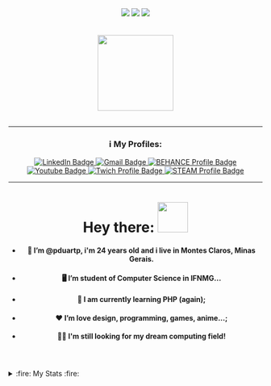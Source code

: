 <div id="skills" align="center">
  <img src="https://skillicons.dev/icons?i=c,cpp,cs,js,python,java,php,html,css,<br>">
  <img src="https://skillicons.dev/icons?i=dotnet,heroku,azure,bootstrap,opencv,anaconda,laravel,<br>">
  <img src="https://skillicons.dev/icons?i=c,cpp,cs,dotnet,heroku,azure,mysql,html,css,js,bootstrap,python,opencv,anaconda,java,<br>,php,laravel,figma,git,github,ps,powershell,regex,stackoverflow,visualstudio,vscode,windows,gmail"/>
  </br>
</div>

</br>
</br>

<div id="header" align="center">
  <img src="https://media.giphy.com/media/M9gbBd9nbDrOTu1Mqx/giphy.gif" width="150"/>
</div>

</br>

---

<div id="personalInformation" align="center">
  
  ### ℹ️ My Profiles:
  
  <a href="https://www.linkedin.com/in/patrickduarte">
    <img src="https://img.shields.io/badge/linkedin-%230077B5.svg?style=for-the-badge&logo=linkedin&logoColor=white" alt="LinkedIn Badge"/>
  </a>
  <a href="https://mail.google.com/mail/u/0/?pli=1#inbox?compose=GTvVlcRwRCZnfvpvBkKJLzxNFmcjvKTNZJZlJrXMQzbZsWFsFCRDdPDStSjSVGLgtsKNBZgMBLtsq">
    <img src="https://img.shields.io/badge/Gmail-D14836?style=for-the-badge&logo=gmail&logoColor=white" alt="Gmail Badge"/>
  </a>
  <a href="https://www.behance.net/patrickdpimenta">
    <img src="https://img.shields.io/badge/Behance-1769ff?style=for-the-badge&logo=behance&logoColor=white" alt="BEHANCE Profile Badge"/>
  </a>
  <a href="https://www.youtube.com/channel/UCi6hVImCOlCXMXKRH076_Jw">
    <img src="https://img.shields.io/badge/YouTube-%23FF0000.svg?style=for-the-badge&logo=YouTube&logoColor=white" alt="Youtube Badge"/>
  </a>
  <a href="https://www.twitch.tv/dartesoul">
    <img src="https://img.shields.io/badge/Twitch-%239146FF.svg?style=for-the-badge&logo=Twitch&logoColor=whit" alt="Twich Profile Badge"/>
  </a>
  <a href="https://steamcommunity.com/id/dartesoul/">
    <img src="https://img.shields.io/badge/steam-%23000000.svg?style=for-the-badge&logo=steam&logoColor=whit" alt="STEAM Profile Badge"/>
  </a>
  
</div>

---

<div id="greetings" align="center">

  # Hey there: <img src="https://media.giphy.com/media/hvRJCLFzcasrR4ia7z/giphy.gif" width="60px"/>

  * #### 👨 I’m @pduartp, i'm 24 years old and i live in Montes Claros, Minas Gerais.
  * #### 🖥️  I’m student of Computer Science in IFNMG...
  * #### 🧠 I am currently learning PHP (again);
  * #### ❤️ I’m love design, programming, games, anime...;
  * #### 👨‍💻 I'm still looking for my dream computing field!
  #
  
</div>

</br>

<details>
  <summary>
    :fire: My Stats :fire:
  </summary>

  <div>
    
    [![Top Langs](https://github-readme-stats.vercel.app/api/top-langs/?username=pduartp&layout=compact&theme=vision-friendly-dark)](https://github.com/anuraghazra/github-readme-stats)
      
    [![GitHub Streak](http://github-readme-streak-stats.herokuapp.com?user=pduartp&theme=radical)](https://git.io/streak-stats)
    
    ![pduartp's GitHub stats](https://github-readme-stats.vercel.app/api?username=pduartp&show_icons=true&theme=transparent)
  
  </div>
</details>
